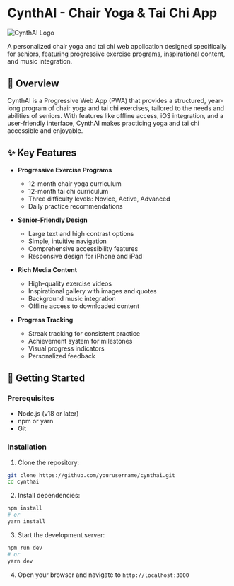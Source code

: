 # CynthAI - Chair Yoga & Tai Chi App

![CynthAI Logo](/public/assets/icons/icon-192x192.png)

A personalized chair yoga and tai chi web application designed specifically for seniors, featuring progressive exercise programs, inspirational content, and music integration.

## 🌟 Overview

CynthAI is a Progressive Web App (PWA) that provides a structured, year-long program of chair yoga and tai chi exercises, tailored to the needs and abilities of seniors. With features like offline access, iOS integration, and a user-friendly interface, CynthAI makes practicing yoga and tai chi accessible and enjoyable.

## ✨ Key Features

- **Progressive Exercise Programs**
  - 12-month chair yoga curriculum
  - 12-month tai chi curriculum
  - Three difficulty levels: Novice, Active, Advanced
  - Daily practice recommendations

- **Senior-Friendly Design**
  - Large text and high contrast options
  - Simple, intuitive navigation
  - Comprehensive accessibility features
  - Responsive design for iPhone and iPad

- **Rich Media Content**
  - High-quality exercise videos
  - Inspirational gallery with images and quotes
  - Background music integration
  - Offline access to downloaded content

- **Progress Tracking**
  - Streak tracking for consistent practice
  - Achievement system for milestones
  - Visual progress indicators
  - Personalized feedback

## 🚀 Getting Started

### Prerequisites

- Node.js (v18 or later)
- npm or yarn
- Git

### Installation

1. Clone the repository:

```bash
git clone https://github.com/yourusername/cynthai.git
cd cynthai
```

2. Install dependencies:

```bash
npm install
# or
yarn install
```

3. Start the development server:

```bash
npm run dev
# or
yarn dev
```

4. Open your browser and navigate to `http://localhost:3000`
